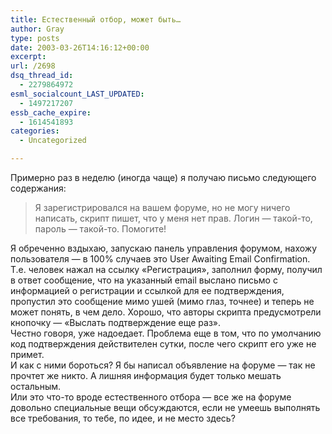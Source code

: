 ```yaml
---
title: Естественный отбор, может быть…
author: Gray
type: posts
date: 2003-03-26T14:16:12+00:00
excerpt:
url: /2698
dsq_thread_id:
  - 2279864972
esml_socialcount_LAST_UPDATED:
  - 1497217207
essb_cache_expire:
  - 1614541893
categories:
  - Uncategorized

---
```








Примерно раз в неделю (иногда чаще) я получаю письмо следующего содержания:

> Я зарегистрировался на вашем форуме, но не могу ничего написать, скрипт пишет, что у меня нет прав. Логин &#8212; такой-то, пароль &#8212; такой-то. Помогите!

Я обреченно вздыхаю, запускаю панель управления форумом, нахожу пользователя &#8212; в 100% случаев это User Awaiting Email Confirmation. Т.е. человек нажал на ссылку &#171;Регистрация&#187;, заполнил форму, получил в ответ сообщение, что на указанный email выслано письмо с информацией о регистрации и ссылкой для ее подтверждения, пропустил это сообщение мимо ушей (мимо глаз, точнее) и теперь не может понять, в чем дело. Хорошо, что авторы скрипта предусмотрели кнопочку &#8212; &#171;Выслать подтверждение еще раз&#187;.  
Честно говоря, уже надоедает. Проблема еще в том, что по умолчанию код подтверждения действителен сутки, после чего скрипт его уже не примет.  
И как с ними бороться? Я бы написал объявление на форуме &#8212; так не прочтет же никто. А лишняя информация будет только мешать остальным.  
Или это что-то вроде естественного отбора &#8212; все же на форуме довольно специальные вещи обсуждаются, если не умеешь выполнять все требования, то тебе, по идее, и не место здесь?
